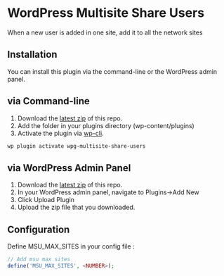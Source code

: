 # WordPress Multisite Share Users

When a new user is added in one site, add it to all the network sites

## Installation

You can install this plugin via the command-line or the WordPress admin panel.

## via Command-line

1. Download the [latest zip](https://github.com/wp-globalis-tools/wpg-multisite-share-users/archive/master.zip) of this repo.
2. Add the folder in your plugins directory (wp-content/plugins)
3. Activate the plugin via [wp-cli](http://wp-cli.org/commands/plugin/activate/).

```sh
wp plugin activate wpg-multisite-share-users
```

## via WordPress Admin Panel

1. Download the [latest zip](https://github.com/wp-globalis-tools/wpg-multisite-share-users/archive/master.zip) of this repo.
2. In your WordPress admin panel, navigate to Plugins->Add New
3. Click Upload Plugin
4. Upload the zip file that you downloaded.

## Configuration

Define MSU_MAX_SITES in your config file :

```php
// Add msu max sites
define('MSU_MAX_SITES', <NUMBER>);
```